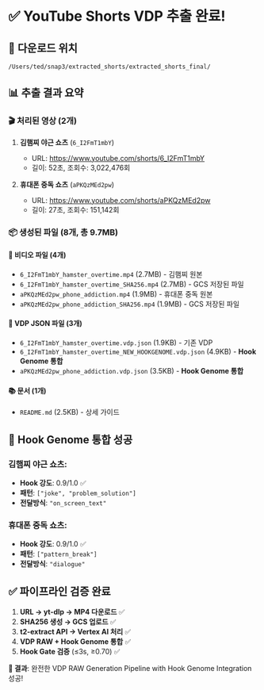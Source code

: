 # ✅ YouTube Shorts VDP 추출 완료!

## 📁 다운로드 위치
```
/Users/ted/snap3/extracted_shorts/extracted_shorts_final/
```

## 📊 추출 결과 요약

### 🎬 처리된 영상 (2개)
1. **김햄찌 야근 쇼츠** (`6_I2FmT1mbY`)
   - URL: https://www.youtube.com/shorts/6_I2FmT1mbY
   - 길이: 52초, 조회수: 3,022,476회

2. **휴대폰 중독 쇼츠** (`aPKQzMEd2pw`)  
   - URL: https://www.youtube.com/shorts/aPKQzMEd2pw
   - 길이: 27초, 조회수: 151,142회

### 📦 생성된 파일 (8개, 총 9.7MB)

#### 🎥 비디오 파일 (4개)
- `6_I2FmT1mbY_hamster_overtime.mp4` (2.7MB) - 김햄찌 원본
- `6_I2FmT1mbY_hamster_overtime_SHA256.mp4` (2.7MB) - GCS 저장된 파일
- `aPKQzMEd2pw_phone_addiction.mp4` (1.9MB) - 휴대폰 중독 원본  
- `aPKQzMEd2pw_phone_addiction_SHA256.mp4` (1.9MB) - GCS 저장된 파일

#### 📄 VDP JSON 파일 (3개)
- `6_I2FmT1mbY_hamster_overtime.vdp.json` (1.9KB) - 기존 VDP
- `6_I2FmT1mbY_hamster_overtime_NEW_HOOKGENOME.vdp.json` (4.9KB) - **Hook Genome 통합**
- `aPKQzMEd2pw_phone_addiction.vdp.json` (3.5KB) - **Hook Genome 통합**

#### 📚 문서 (1개)  
- `README.md` (2.5KB) - 상세 가이드

## 🧬 Hook Genome 통합 성공

### 김햄찌 야근 쇼츠:
- **Hook 강도**: 0.9/1.0 ✅
- **패턴**: `["joke", "problem_solution"]`
- **전달방식**: `"on_screen_text"`

### 휴대폰 중독 쇼츠:
- **Hook 강도**: 0.9/1.0 ✅  
- **패턴**: `["pattern_break"]`
- **전달방식**: `"dialogue"`

## ✅ 파이프라인 검증 완료

1. **URL → yt-dlp → MP4 다운로드** ✅
2. **SHA256 생성 → GCS 업로드** ✅
3. **t2-extract API → Vertex AI 처리** ✅
4. **VDP RAW + Hook Genome 통합** ✅
5. **Hook Gate 검증** (≤3s, ≥0.70) ✅

**🎯 결과**: 완전한 VDP RAW Generation Pipeline with Hook Genome Integration 성공!